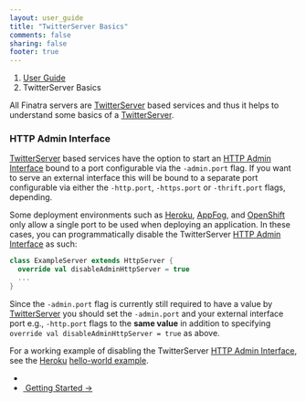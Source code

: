 ```yaml
---
layout: user_guide
title: "TwitterServer Basics"
comments: false
sharing: false
footer: true
---
```


<ol class="breadcrumb">
  <li><a href="/finatra/user-guide">User Guide</a></li>
  <li class="active">TwitterServer Basics</li>
</ol>

All Finatra servers are [TwitterServer](https://github.com/twitter/twitter-server) based services and thus it helps to understand some basics of a [TwitterServer](https://github.com/twitter/twitter-server).

### HTTP Admin Interface

[TwitterServer](https://github.com/twitter/twitter-server) based services have the option to start an [HTTP Admin Interface](https://twitter.github.io/twitter-server/Features.html#http-admin-interface) bound to a port configurable via the `-admin.port` flag. If you want to serve an external interface this will be bound to a separate port configurable via either the `-http.port`, `-https.port` or `-thrift.port` flags, depending.

Some deployment environments such as [Heroku](https://www.heroku.com/), [AppFog](https://www.appfog.com/), and [OpenShift](https://www.openshift.com) only allow a single port to be used when deploying an application. In these cases, you can programmatically disable the TwitterServer [HTTP Admin Interface](https://twitter.github.io/twitter-server/Features.html#http-admin-interface) as such:

```scala
class ExampleServer extends HttpServer {
  override val disableAdminHttpServer = true
  ...
}
```
<div></div>

Since the `-admin.port` flag is currently still required to have a value by [TwitterServer](https://github.com/twitter/twitter-server) you should set the `-admin.port` and your external interface port e.g., `-http.port` flags to the **same value** in addition to specifying `override val disableAdminHttpServer = true` as above.

For a working example of disabling the TwitterServer [HTTP Admin Interface](https://twitter.github.io/twitter-server/Features.html#http-admin-interface), see the [Heroku](https://www.heroku.com/) [hello-world example](https://github.com/twitter/finatra/tree/master/examples/hello-world-heroku).


<nav>
  <ul class="pager">
    <li></li>
    <li class="next"><a href="/finatra/user-guide/getting-started">&nbsp;Getting&nbsp;Started&nbsp;<span aria-hidden="true">&rarr;</span></a></li>
  </ul>
</nav>
